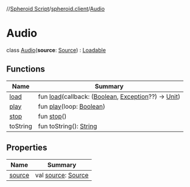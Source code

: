 //[Spheroid Script](../../index.md)/[spheroid.client](../index.md)/[Audio](index.md)



# Audio  
 class [Audio](index.md)(**source**: [Source](../../spheroid/-source/index.md)) : [Loadable](../../spheroid/-loadable/index.md)   


## Functions  
  
|  Name|  Summary| 
|---|---|
| [load](../../spheroid/-loadable/load.md)| fun [load](../../spheroid/-loadable/load.md)(callback: ([Boolean](../../spheroid/-boolean/index.md), [Exception](../../spheroid/-exception/index.md)??) -> [Unit](../../spheroid/-unit/index.md))  <br>
| [play](play.md)| fun [play](play.md)(loop: [Boolean](../../spheroid/-boolean/index.md))  <br>
| [stop](stop.md)| fun [stop](stop.md)()  <br>
| toString| fun toString(): [String](../../spheroid/-string/index.md)  <br>


## Properties  
  
|  Name|  Summary| 
|---|---|
| [source](index.md#spheroid.client/Audio/source/#/PointingToDeclaration/)|  val [source](index.md#spheroid.client/Audio/source/#/PointingToDeclaration/): [Source](../../spheroid/-source/index.md)   <br>

